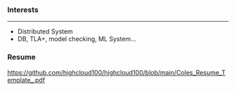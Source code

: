 ### Interests
---
- Distributed System
- DB, TLA+, model checking, ML System...

### Resume
https://github.com/highcloud100/highcloud100/blob/main/Coles_Resume_Template_.pdf


</p>
</details>

